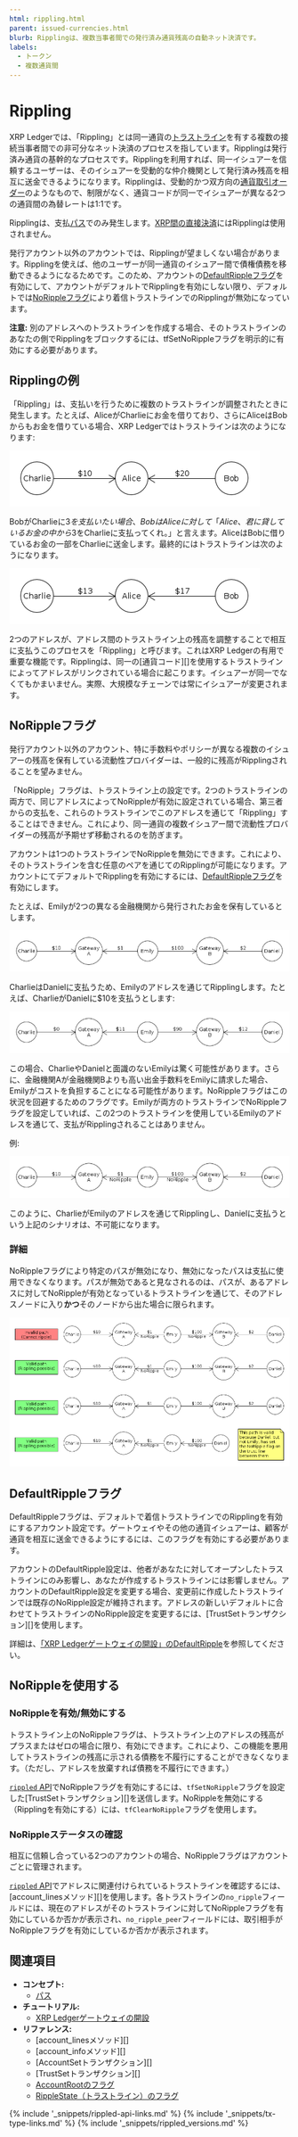 ```yaml
---
html: rippling.html
parent: issued-currencies.html
blurb: Ripplingは、複数当事者間での発行済み通貨残高の自動ネット決済です。
labels:
  - トークン
  - 複数通貨間
---
```

# Rippling

XRP Ledgerでは、「Rippling」とは同一通貨の[トラストライン](trust-lines-and-issuing.html)を有する複数の接続当事者間での非可分なネット決済のプロセスを指しています。Ripplingは発行済み通貨の基幹的なプロセスです。Ripplingを利用すれば、同一イシュアーを信頼するユーザーは、そのイシュアーを受動的な仲介機関として発行済み残高を相互に送金できるようになります。Ripplingは、受動的かつ双方向の[通貨取引オーダー](offers.html)のようなもので、制限がなく、通貨コードが同一でイシュアーが異なる2つの通貨間の為替レートは1:1です。

Ripplingは、支払[パス](paths.html)でのみ発生します。[XRP間の直接決済](direct-xrp-payments.html)にはRipplingは使用されません。

発行アカウント以外のアカウントでは、Ripplingが望ましくない場合があります。Ripplingを使えば、他のユーザーが同一通貨のイシュアー間で債権債務を移動できるようになるためです。このため、アカウントの[DefaultRippleフラグ](#defaultrippleフラグ)を有効にして、アカウントがデフォルトでRipplingを有効にしない限り、デフォルトでは[NoRippleフラグ](#norippleフラグ)により着信トラストラインでのRipplingが無効になっています。

**注意:** 別のアドレスへのトラストラインを作成する場合、そのトラストラインのあなたの側でRipplingをブロックするには、tfSetNoRippleフラグを明示的に有効にする必要があります。

## Ripplingの例

「Rippling」は、支払いを行うために複数のトラストラインが調整されたときに発生します。たとえば、AliceがCharlieにお金を借りており、さらにAliceはBobからもお金を借りている場合、XRP Ledgerではトラストラインは次のようになります:

![Charlie --（$10）-- Alice -- （$20） -- Bob](img/noripple-01.png)

BobがCharlieに$3を支払いたい場合、BobはAliceに対して「Alice、君に貸しているお金の中から$3をCharlieに支払ってくれ。」と言えます。AliceはBobに借りているお金の一部をCharlieに送金します。最終的にはトラストラインは次のようになります。

![Charlie --（$13）-- Alice --（$17）-- Bob](img/noripple-02.png)

2つのアドレスが、アドレス間のトラストライン上の残高を調整することで相互に支払うこのプロセスを「Rippling」と呼びます。これはXRP Ledgerの有用で重要な機能です。Ripplingは、同一の[通貨コード][]を使用するトラストラインによってアドレスがリンクされている場合に起こります。イシュアーが同一でなくてもかまいません。実際、大規模なチェーンでは常にイシュアーが変更されます。

## NoRippleフラグ

発行アカウント以外のアカウント、特に手数料やポリシーが異なる複数のイシュアーの残高を保有している流動性プロバイダーは、一般的に残高がRipplingされることを望みません。

「NoRipple」フラグは、トラストライン上の設定です。2つのトラストラインの両方で、同じアドレスによってNoRippleが有効に設定されている場合、第三者からの支払を、これらのトラストラインでこのアドレスを通じて「Rippling」することはできません。これにより、同一通貨の複数イシュアー間で流動性プロバイダーの残高が予期せず移動されるのを防ぎます。

アカウントは1つのトラストラインでNoRippleを無効にできます。これにより、そのトラストラインを含む任意のペアを通じてのRipplingが可能になります。アカウントにてデフォルトでRipplingを有効にするには、[DefaultRippleフラグ](#defaultrippleフラグ)を有効にします。

たとえば、Emilyが2つの異なる金融機関から発行されたお金を保有しているとします。

![Charlie --（$10）-- 金融機関A --（$1）-- Emily --（$100）-- 金融機関B --（$2）-- Daniel](img/noripple-03.png)

CharlieはDanielに支払うため、Emilyのアドレスを通じてRipplingします。たとえば、CharlieがDanielに$10を支払うとします:

![Charlie --（$0）-- 金融機関A --（$11）-- Emily --（$90）-- 金融機関B --（$12）-- Daniel](img/noripple-04.png)

この場合、CharlieやDanielと面識のないEmilyは驚く可能性があります。さらに、金融機関Aが金融機関Bよりも高い出金手数料をEmilyに請求した場合、Emilyがコストを負担することになる可能性があります。NoRippleフラグはこの状況を回避するためのフラグです。Emilyが両方のトラストラインでNoRippleフラグを設定していれば、この2つのトラストラインを使用しているEmilyのアドレスを通じて、支払がRipplingされることはありません。

例:

![Charlie --（$10）-- 金融機関A --（$1、NoRipple）-- Emily --（$100、NoRipple）-- 金融機関B --（$2）-- Daniel](img/noripple-05.png)

このように、CharlieがEmilyのアドレスを通じてRipplingし、Danielに支払うという上記のシナリオは、不可能になります。

### 詳細

NoRippleフラグにより特定のパスが無効になり、無効になったパスは支払に使用できなくなります。パスが無効であると見なされるのは、パスが、あるアドレスに対してNoRippleが有効となっているトラストラインを通じて、そのアドレスノードに入り**かつ**そのノードから出た場合に限られます。

![処理を行うためには同一アドレスによって両方のトラストラインにNoRippleが設定されている必要があることを示す図](img/noripple-06.png)


## DefaultRippleフラグ

DefaultRippleフラグは、デフォルトで着信トラストラインでのRipplingを有効にするアカウント設定です。ゲートウェイやその他の通貨イシュアーは、顧客が通貨を相互に送金できるようにするには、このフラグを有効にする必要があります。

アカウントのDefaultRipple設定は、他者があなたに対してオープンしたトラストラインにのみ影響し、あなたが作成するトラストラインには影響しません。アカウントのDefaultRipple設定を変更する場合、変更前に作成したトラストラインでは既存のNoRipple設定が維持されます。アドレスの新しいデフォルトに合わせてトラストラインのNoRipple設定を変更するには、[TrustSetトランザクション][]を使用します。

詳細は、[「XRP Ledgerゲートウェイの開設」のDefaultRipple](become-an-xrp-ledger-gateway.html#default-ripple)を参照してください。


## NoRippleを使用する
<!--{# TODO: move these things into their own tutorials #}-->

### NoRippleを有効/無効にする

トラストライン上のNoRippleフラグは、トラストライン上のアドレスの残高がプラスまたはゼロの場合に限り、有効にできます。これにより、この機能を悪用してトラストラインの残高に示される債務を不履行にすることができなくなります。（ただし、アドレスを放棄すれば債務を不履行にできます。）

[`rippled` API](rippled-api.html)でNoRippleフラグを有効にするには、`tfSetNoRipple`フラグを設定した[TrustSetトランザクション][]を送信します。NoRippleを無効にする（Ripplingを有効にする）には、`tfClearNoRipple`フラグを使用します。


### NoRippleステータスの確認

相互に信頼し合っている2つのアカウントの場合、NoRippleフラグはアカウントごとに管理されます。

[`rippled` API](rippled-api.html)でアドレスに関連付けられているトラストラインを確認するには、[account_linesメソッド][]を使用します。各トラストラインの`no_ripple`フィールドには、現在のアドレスがそのトラストラインに対してNoRippleフラグを有効にしているか否かが表示され、`no_ripple_peer`フィールドには、取引相手がNoRippleフラグを有効にしているか否かが表示されます。


## 関連項目

- **コンセプト:**
  - [パス](paths.html)
- **チュートリアル:**
  - [XRP Ledgerゲートウェイの開設](become-an-xrp-ledger-gateway.html)
- **リファレンス:**
  - [account_linesメソッド][]
  - [account_infoメソッド][]
  - [AccountSetトランザクション][]
  - [TrustSetトランザクション][]
  - [AccountRootのフラグ](accountroot.html#accountrootのフラグ)
  - [RippleState（トラストライン）のフラグ](ripplestate.html#ripplestateのフラグ)

<!--{# common link defs #}-->
{% include '_snippets/rippled-api-links.md' %}
{% include '_snippets/tx-type-links.md' %}
{% include '_snippets/rippled_versions.md' %}
